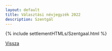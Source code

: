 ```yaml
---
layout: default
title: Választási névjegyzék 2022
description: Szentgál
---
```


{% include settlementHTMLs/Szentgaal.html %}

[Vissza](../)